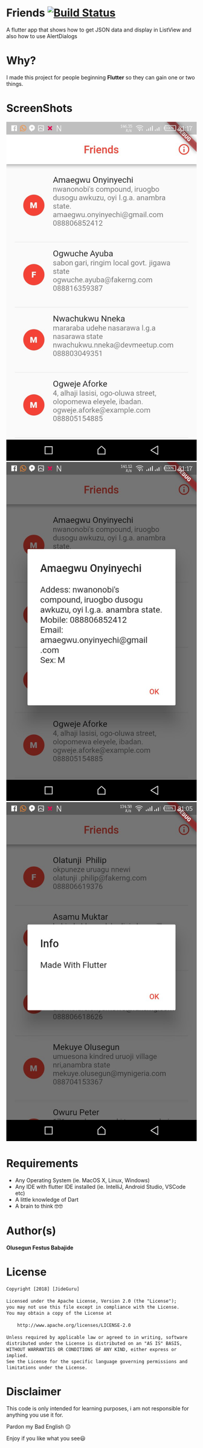 # Friends [![Build Status](https://travis-ci.com/JideGuru/flutter_friends.svg?branch=master)](https://travis-ci.com/JideGuru/flutter_friends)

A flutter app that shows how to get JSON data and display in ListView and also how to use AlertDialogs


# Why?

I made this project for people beginning **Flutter** so they can gain one or two things.


# ScreenShots
![Screenshot](screenshots/2.jpg)
![Screenshot](screenshots/1.jpg)
![Screenshot](screenshots/3.jpg)


# Requirements
* Any Operating System (ie. MacOS X, Linux, Windows)
* Any IDE with flutter IDE installed (ie. IntelliJ, Android Studio, VSCode etc)
* A little knowledge of Dart
* A brain to think 🤓🤓


# Author(s)
**Olusegun Festus Babajide**


# License
```
Copyright [2018] [JideGuru]

Licensed under the Apache License, Version 2.0 (the "License");
you may not use this file except in compliance with the License.
You may obtain a copy of the License at

    http://www.apache.org/licenses/LICENSE-2.0

Unless required by applicable law or agreed to in writing, software
distributed under the License is distributed on an "AS IS" BASIS,
WITHOUT WARRANTIES OR CONDITIONS OF ANY KIND, either express or implied.
See the License for the specific language governing permissions and
limitations under the License.
```


# Disclaimer
This code is only intended for learning purposes, i am not responsible for anything you use it for.

Pardon my Bad English 😔

Enjoy if you like what you see😃
